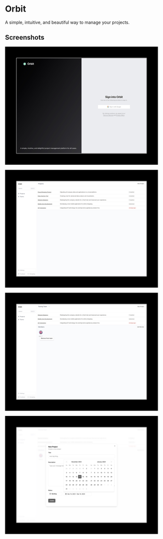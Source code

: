 # Orbit

A simple, intuitive, and beautiful way to manage your projects.

## Screenshots

![issue page](./assets/signin.jpeg)

![team page](./assets/team.jpeg)

![projects page](./assets/projects.jpeg)

![new project](./assets/newproject.jpeg)
